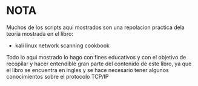 # NOTA #

Muchos  de los scripts aqui mostrados son una repolacion practica dela teoria mostrada en el libro:

  * kali linux network scanning cookbook

Todo lo aqui mostrado  lo hago con fines educativos y con el objetivo de recopilar y hacer entendible gran parte del contenido de este libro,
ya que el libro se encuentra en ingles y se hace necesario  tener algunos conocimientos sobre el protocolo TCP/IP
